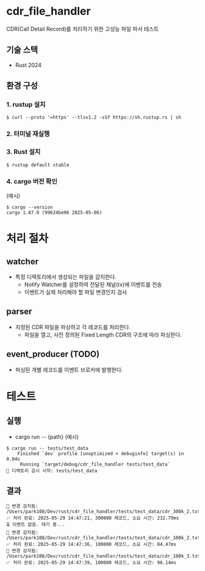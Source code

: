 # cdr_file_handler
CDR(Call Detail Record)를 처리하기 위한 고성능 파일 파서 테스트

## 기술 스택
- Rust 2024

## 환경 구성
### 1. rustup 설치
```shell
$ curl --proto '=https' --tlsv1.2 -sSf https://sh.rustup.rs | sh
```
### 2. 터미널 재실행
### 3. Rust 설치
```shell
$ rustup default stable
```
### 4. cargo 버전 확인
(예시)
```shell
$ cargo --version
cargo 1.87.0 (99624be96 2025-05-06)
```

# 처리 절차

## watcher
- 특정 디렉토리에서 생성되는 파일을 감지한다.
  - Notify Watcher를 설정하여 전달된 채널(tx)에 이벤트를 전송
  - 이벤트가 실제 처리해야 할 파일 변경인지 검사

## parser
- 지정된 CDR 파일을 파싱하고 각 레코드를 처리한다.
  - 파일을 열고, 사전 정의된 Fixed Length CDR의 구조에 따라 파싱한다.

## event_producer (TODO)
- 파싱된 개별 레코드를 이벤트 브로커에 발행한다.


# 테스트

## 실행
- cargo run -- {path}
(예시)
```shell
$ cargo run -- tests/test_data
    Finished `dev` profile [unoptimized + debuginfo] target(s) in 0.04s
     Running `target/debug/cdr_file_handler tests/test_data`
📁 디렉토리 감시 시작: tests/test_data
```

## 결과
```shell
📌 변경 감지됨: /Users/park108/Dev/rust/cdr_file_handler/tests/test_data/cdr_300k_2.txt
✅ 처리 완료: 2025-05-29 14:47:21, 300000 레코드, 소요 시간: 232.79ms
⏳ 이벤트 없음. 대기 중...
📌 변경 감지됨: /Users/park108/Dev/rust/cdr_file_handler/tests/test_data/cdr_100k_2.txt
✅ 처리 완료: 2025-05-29 14:47:36, 100000 레코드, 소요 시간: 84.47ms
📌 변경 감지됨: /Users/park108/Dev/rust/cdr_file_handler/tests/test_data/cdr_100k_3.txt
✅ 처리 완료: 2025-05-29 14:47:39, 100000 레코드, 소요 시간: 96.14ms
```